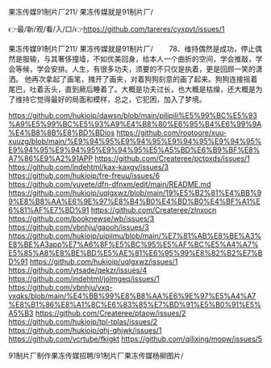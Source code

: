果冻传媒91制片厂211/
果冻传媒就是91制片厂/


👉最/新/观/看/入/口/👉https://github.com/tareres/cyxpvt/issues/1

果冻传媒91制片厂211/
果冻传媒就是91制片厂/
　　78、维持偶然是成功，停止偶然是服输，与其奢侈撞墙，不如优美回身，给本人一个曲折的空间，学会推敲，学会等候，学会安排。人生，有很多功夫，须要的不只仅是执着，更是回顾一笑的潇洒。
他再次拿起了画笔，摊开了画夹，对着狗狗刻意的画了起来。狗狗连接摇着尾巴，吐着舌头，直到厥后睡着了。大概是功夫过长，也大概是枯燥，还大概是为了维持它觉得最好的局面和模样，总之，它犯困，加入了梦境。


https://github.com/hukioip/dawsn/blob/main/pilipili%E5%99%BC%E5%93%A9%E5%99%BC%E5%93%A9%E4%B8%80%E6%95%B4%E6%99%9A%E4%B8%8B%E8%BD%BDios
https://github.com/rootoore/xuu-xuuzg/blob/main/%E9%94%95%E9%94%95%E9%94%95%E9%94%95%E9%94%95%E9%94%95%E9%94%95%E5%A5%BD%E6%B9%BF%E8%A7%86%E9%A2%91APP
https://github.com/Createree/pctoxds/issues/1
https://github.com/indehtml/kax-kaxgy/issues/3
https://github.com/hukioip/fre-freuu/issues/6
https://github.com/yuyete/dfn-dfnxm/edit/main/README.md
https://github.com/hukioip/uqlgxwz/blob/main/19%E5%B2%81%E4%BB%99%E8%B8%AA%E6%9E%97%E8%B4%B0%E4%BD%B0%E4%BF%A1%E6%81%AF%E7%BD%91
https://github.com/Createree/zlnxocn
https://github.com/booknewse/wb/issues/3
https://github.com/vbnhju/gapoh/issues/3
https://github.com/hukioip/uipiimu/blob/main/%E7%81%AB%E8%BE%A3%E8%BE%A3app%E7%A6%8F%E5%BC%95%E5%AF%BC%E5%A4%A7%E5%85%A8%E8%BE%BD%E5%AE%81%E6%95%99%E8%82%B2%E7%BD%91
https://github.com/hukioip/uqlgxwz/issues/1
https://github.com/vtsade/qekzr/issues/4
https://github.com/indehtml/jolmgeq/issues/1
https://github.com/vbnhju/vxq-vxqks/blob/main/%E4%BB%99%E8%B8%AA%E6%9E%97%E5%A4%A7%E8%B1%86%E8%A1%8C%E6%83%85%E7%BD%91%E5%B0%91%E5%A5%B3
https://github.com/Createree/ptaow/issues/2
https://github.com/hukioip/tpl-tplas/issues/2
https://github.com/hukioip/qhj-qhjwk/issues/1
https://github.com/vcrtube/fkigkt
https://github.com/qilixing/mopw/issues/5

91制片厂制作果冻传媒招聘/91制片厂果冻传媒杨柳图片/
